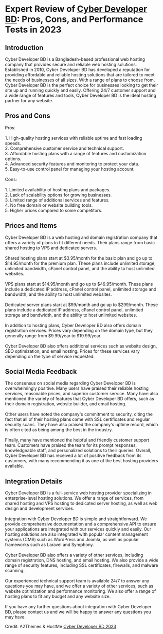<h1>Expert Review of <a href="https://a2themes.com/cyber-developer-bd-reviews">Cyber Developer BD</a>: Pros, Cons, and Performance Tests in 2023</h1>
<h2>Introduction</h2>
Cyber Developer BD is a Bangladesh-based professional web hosting company that provides secure and reliable web hosting solutions. Established in 2010, Cyber Developer BD has developed a reputation for providing affordable and reliable hosting solutions that are tailored to meet the needs of businesses of all sizes. With a range of plans to choose from, Cyber Developer BD is the perfect choice for businesses looking to get their site up and running quickly and easily. Offering 24/7 customer support and a wide range of features and tools, Cyber Developer BD is the ideal hosting partner for any website.
<h2>Pros and Cons</h2>
Pros:<br><br>1. High-quality hosting services with reliable uptime and fast loading speeds.<br>2. Comprehensive customer service and technical support.<br>3. Affordable hosting plans with a range of features and customization options.<br>4. Advanced security features and monitoring to protect your data.<br>5. Easy-to-use control panel for managing your hosting account.<br><br>Cons:<br><br>1. Limited availability of hosting plans and packages.<br>2. Lack of scalability options for growing businesses.<br>3. Limited range of additional services and features.<br>4. No free domain or website building tools.<br>5. Higher prices compared to some competitors.
<h2>Prices and Items</h2>
Cyber Developer BD is a web hosting and domain registration company that offers a variety of plans to fit different needs. Their plans range from basic shared hosting to VPS and dedicated servers.<br><br>Shared hosting plans start at $3.95/month for the basic plan and go up to $14.95/month for the premium plan. These plans include unlimited storage, unlimited bandwidth, cPanel control panel, and the ability to host unlimited websites.<br><br>VPS plans start at $14.95/month and go up to $49.95/month. These plans include a dedicated IP address, cPanel control panel, unlimited storage and bandwidth, and the ability to host unlimited websites.<br><br>Dedicated server plans start at $99/month and go up to $299/month. These plans include a dedicated IP address, cPanel control panel, unlimited storage and bandwidth, and the ability to host unlimited websites.<br><br>In addition to hosting plans, Cyber Developer BD also offers domain registration services. Prices vary depending on the domain type, but they generally range from $9.99/year to $19.99/year.<br><br>Cyber Developer BD also offers additional services such as website design, SEO optimization, and email hosting. Prices for these services vary depending on the type of service requested.
<h2>Social Media Feedback</h2>
The consensus on social media regarding Cyber Developer BD is overwhelmingly positive. Many users have praised their reliable hosting services, reasonable prices, and superior customer service. Many have also mentioned the variety of features that Cyber Developer BD offers, such as their domain registration, website builder, and email hosting.<br><br>Other users have noted the company's commitment to security, citing the fact that all of their hosting plans come with SSL certificates and regular security scans. They have also praised the company's uptime record, which is often cited as being among the best in the industry.<br><br>Finally, many have mentioned the helpful and friendly customer support team. Customers have praised the team for its prompt responses, knowledgeable staff, and personalized solutions to their queries. Overall, Cyber Developer BD has received a lot of positive feedback from its customers, with many recommending it as one of the best hosting providers available.
<h2>Integration Details</h2>
Cyber Developer BD is a full-service web hosting provider specializing in enterprise-level hosting solutions. We offer a range of services, from shared hosting and VPS hosting to dedicated server hosting, as well as web design and development services.<br><br>Integration with Cyber Developer BD is simple and straightforward. We provide comprehensive documentation and a comprehensive API to ensure your applications are integrated with our services quickly and easily. Our hosting solutions are also integrated with popular content management systems (CMS) such as WordPress and Joomla, as well as popular frameworks such as Laravel and Symphony.<br><br>Cyber Developer BD also offers a variety of other services, including domain registration, DNS hosting, and email hosting. We also provide a wide range of security features, including SSL certificates, firewalls, and malware scanning.<br><br>Our experienced technical support team is available 24/7 to answer any questions you may have, and we offer a variety of other services, such as website optimization and performance monitoring. We also offer a range of hosting plans to fit any budget and any website size.<br><br>If you have any further questions about integration with Cyber Developer BD, please contact us and we will be happy to answer any questions you may have.
<p>Credit: A2Themes & HostMe <a href="https://a2themes.com/cyber-developer-bd-reviews">Cyber Developer BD 2023</a></p>